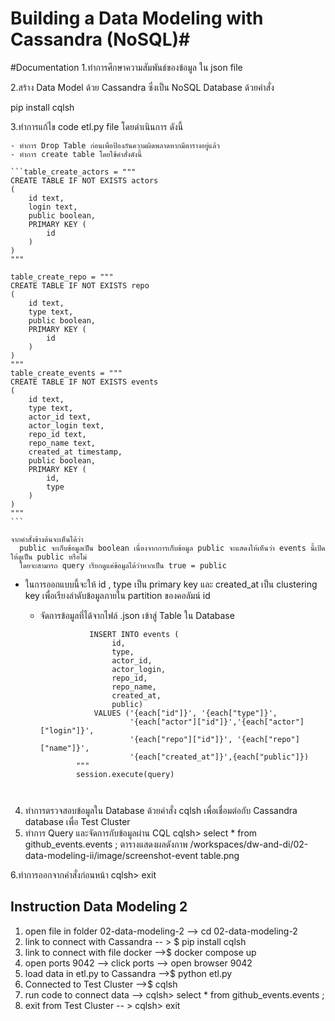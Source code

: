 # Building a Data Modeling with Cassandra (NoSQL)#
#Documentation
1.ทำการศึกษาความสัมพันธ์ของข้อมูล ใน json file 

2.สร้าง Data Model ด้วย Cassandra ซึ่งเป็น NoSQL Database ด้วยคำสั่ง

 pip install cqlsh

3.ทำการแก้ไข code etl.py file
 โดยดำเนินการ ดังนี้

    - ทำการ Drop Table ก่อนเพื่อป้องกันความผิดพลาดหากมีตารางอยู่แล้ว 
    - ทำการ create table โดยใช้คำสั่งดังนี้

    ```table_create_actors = """
    CREATE TABLE IF NOT EXISTS actors
    (
        id text,
        login text,
        public boolean,
        PRIMARY KEY (
            id
        )
    )
    """

    table_create_repo = """
    CREATE TABLE IF NOT EXISTS repo
    (
        id text,
        type text,
        public boolean,
        PRIMARY KEY (
            id
        )
    )
    """
    table_create_events = """
    CREATE TABLE IF NOT EXISTS events
    (
        id text,
        type text,
        actor_id text,
        actor_login text,
        repo_id text,
        repo_name text,
        created_at timestamp,
        public boolean,
        PRIMARY KEY (
            id,
            type
        )
    )
    """
    ```

    จากคำสั่งข้างต้นจะเห็นได้ว่า
      public จะเก็บข้อมูลเป็น boolean เนื่องจากการเก็บข้อมูล public จะแสดงให้เห็นว่า events นี้เปิดให้ดูเป็น public หรือไ่ม่ 
      โดยจะสามารถ query เรียกดูแค่ข้อมูลได้ว่าหากเป็น true = public
 * ในการออกแบบนี้จะให้ id , type เป็น primary key และ created_at เป็น clustering key เพื่อเรียงลำดับข้อมูลภายใน partition ของคอลัมน์ id

    - จัดการข้อมูลที่ได้จากไฟล์ .json เข้าสู่ Table ใน Database
        ```query = f"""
                   INSERT INTO events (
                        id,
                        type,
                        actor_id,
                        actor_login,
                        repo_id,
                        repo_name,
                        created_at,
                        public) 
                    VALUES ('{each["id"]}', '{each["type"]}', 
                            '{each["actor"]["id"]}','{each["actor"]["login"]}',
                            '{each["repo"]["id"]}', '{each["repo"]["name"]}', 
                            '{each["created_at"]}',{each["public"]})
                """
                session.execute(query)
    ```


4. ทำการตรวจสอบข้อมูลใน Database ด้วยคำสั่ง cqlsh เพื่อเชื่อมต่อกับ Cassandra database เพื่อ Test Cluster
5. ทำการ Query และจัดการกับข้อมูลผ่าน CQL
cqlsh> select * from github_events.events ;
ตารางแสดงผลดังภาพ
/workspaces/dw-and-di/02-data-modeling-ii/image/screenshot-event table.png

6.ทำการออกจากคำสั่งก่อนหน้า
 cqlsh> exit 

 ## Instruction Data Modeling 2 ##
1. open file in folder 02-data-modeling-2  --> cd 02-data-modeling-2
2. link to connect with Cassandra -- > $ pip install cqlsh
3. link to connect with file docker -->$  docker compose up 
4. open ports 9042 --> click ports --> open browser 9042 
5. load data in etl.py to Cassandra -->$  python etl.py 
6. Connected to Test Cluster -->$  cqlsh
7. run code to connect data --> cqlsh> select * from github_events.events ; 
8. exit from Test Cluster -- > cqlsh> exit
